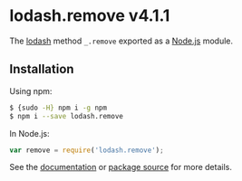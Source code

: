 # lodash.remove v4.1.1

The [lodash](https://lodash.com/) method `_.remove` exported as a [Node.js](https://nodejs.org/) module.

## Installation

Using npm:
```bash
$ {sudo -H} npm i -g npm
$ npm i --save lodash.remove
```

In Node.js:
```js
var remove = require('lodash.remove');
```

See the [documentation](https://lodash.com/docs#remove) or [package source](https://github.com/lodash/lodash/blob/4.1.1-npm-packages/lodash.remove) for more details.
